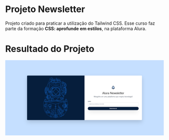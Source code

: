 # Projeto Newsletter
Projeto criado para praticar a utilização do Tailwind CSS. Esse curso faz parte da formação **CSS: aprofunde em estilos**, na plataforma Alura.

# Resultado do Projeto
<img src="./image/prints/desktop.png"/>
